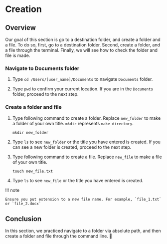# Creation

## Overview

Our goal of this section is go to a destination folder, and create a folder and a file. To do so, first, go to a destination folder. Second, create a folder, and a file through the terminal. Finally, we will see how to check the folder and file is made.

### Navigate to Documents folder 

1. Type `cd /Users/[user_name]/Documents` to navigate `Documents` folder.

2. Type `pwd` to confirm your current location. If you are in the `Documents` folder, proceed to the next step.


### Create a folder and file

1. Type following command to create a folder. Replace `new_folder` to make a folder of your own title. `mkdir` represents `make directory`.

     ```
     mkdir new_folder
     ```

2. Type `ls` to see `new_folder` or the title you have entered is created. If you can see a new folder is created, proceed to the next step.


3. Type following command to create a file. Replace `new_file` to make a file of your own title. 

    ```
    touch new_file.txt
    ```

4. Type `ls` to see `new_file` or the title you have entered is created. 

!!! note

    Ensure you put extension to a new file name. For example, `file_1.txt` or `file_2.docx`



## Conclusion

In this section, we practiced navigate to a folder via absolute path, and then create a folder and file through the command line. :partying_face:

